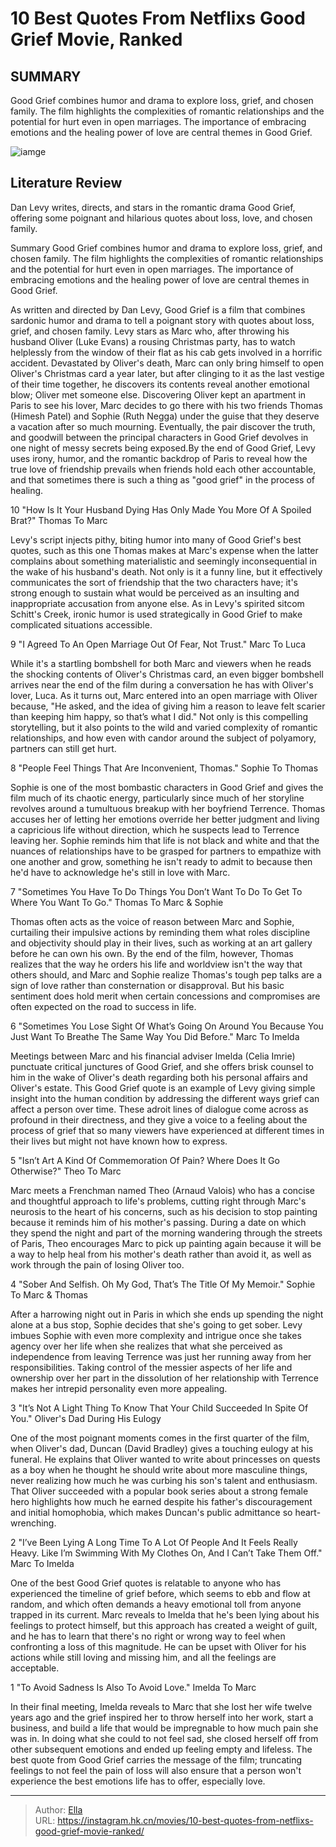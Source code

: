 # 10 Best Quotes From Netflixs Good Grief Movie, Ranked


## SUMMARY 


 Good Grief combines humor and drama to explore loss, grief, and chosen family. 
 The film highlights the complexities of romantic relationships and the potential for hurt even in open marriages. 
 The importance of embracing emotions and the healing power of love are central themes in Good Grief. 

![iamge](https://static1.srcdn.com/wordpress/wp-content/uploads/2024/01/dan-levy-as-marc-ruth-negga-as-sophie-and-himesh-patel-as-thomas-in-good-grief.jpg)

## Literature Review

Dan Levy writes, directs, and stars in the romantic drama Good Grief, offering some poignant and hilarious quotes about loss, love, and chosen family.




Summary
 Good Grief combines humor and drama to explore loss, grief, and chosen family. 
 The film highlights the complexities of romantic relationships and the potential for hurt even in open marriages. 
 The importance of embracing emotions and the healing power of love are central themes in Good Grief. 


As written and directed by Dan Levy, Good Grief is a film that combines sardonic humor and drama to tell a poignant story with quotes about loss, grief, and chosen family. Levy stars as Marc who, after throwing his husband Oliver (Luke Evans) a rousing Christmas party, has to watch helplessly from the window of their flat as his cab gets involved in a horrific accident. Devastated by Oliver&#39;s death, Marc can only bring himself to open Oliver&#39;s Christmas card a year later, but after clinging to it as the last vestige of their time together, he discovers its contents reveal another emotional blow; Oliver met someone else.
Discovering Oliver kept an apartment in Paris to see his lover, Marc decides to go there with his two friends Thomas (Himesh Patel) and Sophie (Ruth Negga) under the guise that they deserve a vacation after so much mourning. Eventually, the pair discover the truth, and goodwill between the principal characters in Good Grief devolves in one night of messy secrets being exposed.By the end of Good Grief, Levy uses irony, humor, and the romantic backdrop of Paris to reveal how the true love of friendship prevails when friends hold each other accountable, and that sometimes there is such a thing as &#34;good grief&#34; in the process of healing.









 








 10  &#34;How Is It Your Husband Dying Has Only Made You More Of A Spoiled Brat?&#34; 
Thomas To Marc
        

Levy&#39;s script injects pithy, biting humor into many of Good Grief&#39;s best quotes, such as this one Thomas makes at Marc&#39;s expense when the latter complains about something materialistic and seemingly inconsequential in the wake of his husband&#39;s death. Not only is it a funny line, but it effectively communicates the sort of friendship that the two characters have; it&#39;s strong enough to sustain what would be perceived as an insulting and inappropriate accusation from anyone else. As in Levy&#39;s spirited sitcom Schitt&#39;s Creek, ironic humor is used strategically in Good Grief to make complicated situations accessible.





 9  &#34;I Agreed To An Open Marriage Out Of Fear, Not Trust.&#34; 
Marc To Luca
        

While it&#39;s a startling bombshell for both Marc and viewers when he reads the shocking contents of Oliver&#39;s Christmas card, an even bigger bombshell arrives near the end of the film during a conversation he has with Oliver&#39;s lover, Luca. As it turns out, Marc entered into an open marriage with Oliver because, &#34;He asked, and the idea of giving him a reason to leave felt scarier than keeping him happy, so that’s what I did.&#34; Not only is this compelling storytelling, but it also points to the wild and varied complexity of romantic relationships, and how even with candor around the subject of polyamory, partners can still get hurt.





 8  &#34;People Feel Things That Are Inconvenient, Thomas.&#34; 
Sophie To Thomas


 







Sophie is one of the most bombastic characters in Good Grief and gives the film much of its chaotic energy, particularly since much of her storyline revolves around a tumultuous breakup with her boyfriend Terrence. Thomas accuses her of letting her emotions override her better judgment and living a capricious life without direction, which he suspects lead to Terrence leaving her. Sophie reminds him that life is not black and white and that the nuances of relationships have to be grasped for partners to empathize with one another and grow, something he isn&#39;t ready to admit to because then he&#39;d have to acknowledge he&#39;s still in love with Marc.





 7  &#34;Sometimes You Have To Do Things You Don’t Want To Do To Get To Where You Want To Go.&#34; 
Thomas To Marc &amp; Sophie
        

Thomas often acts as the voice of reason between Marc and Sophie, curtailing their impulsive actions by reminding them what roles discipline and objectivity should play in their lives, such as working at an art gallery before he can own his own. By the end of the film, however, Thomas realizes that the way he orders his life and worldview isn&#39;t the way that others should, and Marc and Sophie realize Thomas&#39;s tough pep talks are a sign of love rather than consternation or disapproval. But his basic sentiment does hold merit when certain concessions and compromises are often expected on the road to success in life.





 6  &#34;Sometimes You Lose Sight Of What’s Going On Around You Because You Just Want To Breathe The Same Way You Did Before.&#34; 
Marc To Imelda
        

Meetings between Marc and his financial adviser Imelda (Celia Imrie) punctuate critical junctures of Good Grief, and she offers brisk counsel to him in the wake of Oliver&#39;s death regarding both his personal affairs and Oliver&#39;s estate. This Good Grief quote is an example of Levy giving simple insight into the human condition by addressing the different ways grief can affect a person over time. These adroit lines of dialogue come across as profound in their directness, and they give a voice to a feeling about the process of grief that so many viewers have experienced at different times in their lives but might not have known how to express.





 5  &#34;Isn’t Art A Kind Of Commemoration Of Pain? Where Does It Go Otherwise?&#34; 
Theo To Marc


 







Marc meets a Frenchman named Theo (Arnaud Valois) who has a concise and thoughtful approach to life&#39;s problems, cutting right through Marc&#39;s neurosis to the heart of his concerns, such as his decision to stop painting because it reminds him of his mother&#39;s passing. During a date on which they spend the night and part of the morning wandering through the streets of Paris, Theo encourages Marc to pick up painting again because it will be a way to help heal from his mother&#39;s death rather than avoid it, as well as work through the pain of losing Oliver too.





 4  &#34;Sober And Selfish. Oh My God, That’s The Title Of My Memoir.&#34; 
Sophie To Marc &amp; Thomas
        

After a harrowing night out in Paris in which she ends up spending the night alone at a bus stop, Sophie decides that she&#39;s going to get sober. Levy imbues Sophie with even more complexity and intrigue once she takes agency over her life when she realizes that what she perceived as independence from leaving Terrence was just her running away from her responsibilities. Taking control of the messier aspects of her life and ownership over her part in the dissolution of her relationship with Terrence makes her intrepid personality even more appealing.





 3  &#34;It’s Not A Light Thing To Know That Your Child Succeeded In Spite Of You.&#34; 
Oliver&#39;s Dad During His Eulogy
        

One of the most poignant moments comes in the first quarter of the film, when Oliver&#39;s dad, Duncan (David Bradley) gives a touching eulogy at his funeral. He explains that Oliver wanted to write about princesses on quests as a boy when he thought he should write about more masculine things, never realizing how much he was curbing his son&#39;s talent and enthusiasm. That Oliver succeeded with a popular book series about a strong female hero highlights how much he earned despite his father&#39;s discouragement and initial homophobia, which makes Duncan&#39;s public admittance so heart-wrenching.





 2  &#34;I’ve Been Lying A Long Time To A Lot Of People And It Feels Really Heavy. Like I’m Swimming With My Clothes On, And I Can’t Take Them Off.&#34; 
Marc To Imelda
        

One of the best Good Grief quotes is relatable to anyone who has experienced the timeline of grief before, which seems to ebb and flow at random, and which often demands a heavy emotional toll from anyone trapped in its current. Marc reveals to Imelda that he&#39;s been lying about his feelings to protect himself, but this approach has created a weight of guilt, and he has to learn that there&#39;s no right or wrong way to feel when confronting a loss of this magnitude. He can be upset with Oliver for his actions while still loving and missing him, and all the feelings are acceptable.





 1  &#34;To Avoid Sadness Is Also To Avoid Love.&#34; 
Imelda To Marc
        

In their final meeting, Imelda reveals to Marc that she lost her wife twelve years ago and the grief inspired her to throw herself into her work, start a business, and build a life that would be impregnable to how much pain she was in. In doing what she could to not feel sad, she closed herself off from other subsequent emotions and ended up feeling empty and lifeless. The best quote from Good Grief carries the message of the film; truncating feelings to not feel the pain of loss will also ensure that a person won&#39;t experience the best emotions life has to offer, especially love. 

---

> Author: [Ella](https://instagram.hk.cn/)  
> URL: https://instagram.hk.cn/movies/10-best-quotes-from-netflixs-good-grief-movie-ranked/  


